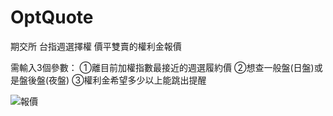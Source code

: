 # OptQuote
期交所 台指週選擇權 價平雙賣的權利金報價

需輸入3個參數：
①離目前加權指數最接近的週選履約價
②想查一般盤(日盤)或是盤後盤(夜盤)
③權利金希望多少以上能跳出提醒


![報價](https://i.imgur.com/KQ9WJJs.png)
